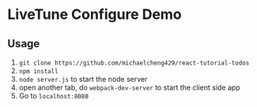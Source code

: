 # LiveTune Configure Demo

## Usage
1. `git clone https://github.com/michaelcheng429/react-tutorial-todos`
2. `npm install`
3. `node server.js` to start the node server
3. open another tab, do `webpack-dev-server` to start the client side app
4. Go to `localhost:8080`

